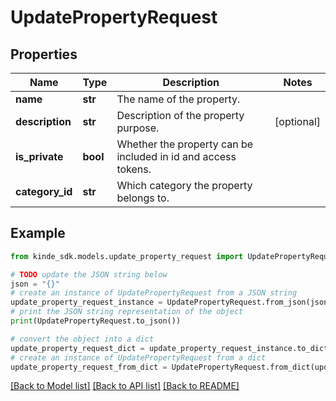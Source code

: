 # UpdatePropertyRequest


## Properties

Name | Type | Description | Notes
------------ | ------------- | ------------- | -------------
**name** | **str** | The name of the property. | 
**description** | **str** | Description of the property purpose. | [optional] 
**is_private** | **bool** | Whether the property can be included in id and access tokens. | 
**category_id** | **str** | Which category the property belongs to. | 

## Example

```python
from kinde_sdk.models.update_property_request import UpdatePropertyRequest

# TODO update the JSON string below
json = "{}"
# create an instance of UpdatePropertyRequest from a JSON string
update_property_request_instance = UpdatePropertyRequest.from_json(json)
# print the JSON string representation of the object
print(UpdatePropertyRequest.to_json())

# convert the object into a dict
update_property_request_dict = update_property_request_instance.to_dict()
# create an instance of UpdatePropertyRequest from a dict
update_property_request_from_dict = UpdatePropertyRequest.from_dict(update_property_request_dict)
```
[[Back to Model list]](../README.md#documentation-for-models) [[Back to API list]](../README.md#documentation-for-api-endpoints) [[Back to README]](../README.md)


